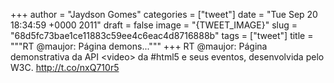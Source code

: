 
+++
author = "Jaydson Gomes"
categories = ["tweet"]
date = "Tue Sep 20 18:34:59 +0000 2011"
draft = false
image = "{TWEET_IMAGE}"
slug = "68d5fc73bae1ce11883c59ee4c6eac4d8716888b"
tags = ["tweet"]
title = """RT @maujor: Página demons..."""
+++
RT @maujor: Página demonstrativa da API &lt;video&gt; da #html5 e seus eventos, desenvolvida pelo W3C. http://t.co/nxQ710r5
